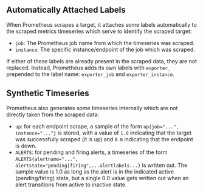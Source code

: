 ## Automatically Attached Labels

When Prometheus scrapes a target, it attaches some labels automatically to the scraped metrics timeseries which serve to identify the scraped target:

* `job`: The Prometheus job name from which the timeseries was scraped.
* `instance`: The specific instance/endpoint of the job which was scraped.

If either of these labels are already present in the scraped data, they are not replaced. Instead, Prometheus adds its own labels with `exporter_` prepended to the label name: `exporter_job` and `exporter_instance`.

## Synthetic Timeseries
Prometheus also generates some timeseries internally which are not directly taken from the scraped data: 

* `up`: for each endpoint scrape, a sample of the form `up{job="...", instance="..."}` is stored, with a value of `1.0` indicating that the target was successfully scraped (it is up) and `0.0` indicating that the endpoint is down.
* `ALERTS`: for pending and firing alerts, a timeseries of the form `ALERTS{alertname="...", alertstate="pending|firing",...alertlabels...}` is written out. The sample value is 1.0 as long as the alert is in the indicated active (pending/firing) state, but a single 0.0 value gets written out when an alert transitions from active to inactive state.